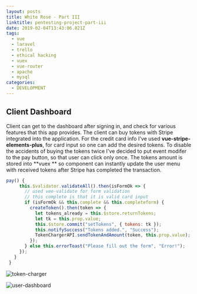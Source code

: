 ```yaml
---
layout: posts
title: White Rose - Part III
linktitle: pentesting-project-part-iii
date: 2019-02-04T13:43:06.821Z
tags:
  - vue
  - laravel
  - trello
  - ethical hacking
  - vuex
  - vue-router
  - apache
  - mysql
categories:
  - DEVELOPMENT
---
```

## Client Dashboard

Client can get to the dashboard after signing in, and check for various features that this app provides. The client can buy tokens with Stripe integrated into the application. For the credit card info I've used **vue-stripe-elements-plus**, for card input so one can add the desired tokens. To disable the accidents of buying the tokens twice I've decided to put event modifer to the pay button, so that user can click only once. The tokens amount is stored into **vuex ** so component can instantly update the user menu with received tokens after Stripe has completed the transaction.

```javascript
pay() {
     this.$validator.validateAll().then(isFormOk => {
       // used vee-validate for form validation
       // this complete is that it is valid card input
       if (isFormOk && this.complete && this.completeform) {
         createToken().then(token => {
           let tokens_already = this.$store.returnTokens;
           let tk = this.prop.value;
           this.$store.commit("setTokens", { tokens: tk });
           this.notifySuccess("Tokens added.", "Success");
           TokenChargerAPI.sendTokenAndAmount(token, this.prop.value);
         });
       } else this.errorToast("Please fill out the form", "Error!");
     });
   }
 }
```

![token-charger](/img/token-charger.png "Purchasing tokens as client")

![user-dashboard](/img/info-user-menu-client.png "Client checking details of post job component")
